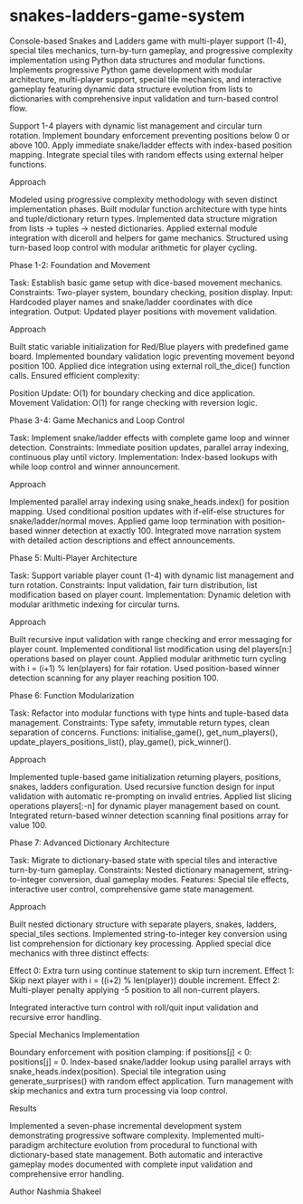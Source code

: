# snakes-ladders-game-system
Console-based Snakes and Ladders game with multi-player support (1-4), special tiles mechanics, turn-by-turn gameplay, and progressive complexity implementation using Python data structures and modular functions.
Implements progressive Python game development with modular architecture, multi-player support, special tile mechanics, and interactive gameplay featuring dynamic data structure evolution from lists to dictionaries with comprehensive input validation and turn-based control flow.

Support 1-4 players with dynamic list management and circular turn rotation.
Implement boundary enforcement preventing positions below 0 or above 100.
Apply immediate snake/ladder effects with index-based position mapping.
Integrate special tiles with random effects using external helper functions.

Approach

Modeled using progressive complexity methodology with seven distinct implementation phases.
Built modular function architecture with type hints and tuple/dictionary return types.
Implemented data structure migration from lists → tuples → nested dictionaries.
Applied external module integration with diceroll and helpers for game mechanics.
Structured using turn-based loop control with modular arithmetic for player cycling.

Phase 1-2: Foundation and Movement

Task: Establish basic game setup with dice-based movement mechanics.
Constraints: Two-player system, boundary checking, position display.
Input: Hardcoded player names and snake/ladder coordinates with dice integration.
Output: Updated player positions with movement validation.

Approach

Built static variable initialization for Red/Blue players with predefined game board.
Implemented boundary validation logic preventing movement beyond position 100.
Applied dice integration using external roll_the_dice() function calls.
Ensured efficient complexity:

Position Update: O(1) for boundary checking and dice application.
Movement Validation: O(1) for range checking with reversion logic.



Phase 3-4: Game Mechanics and Loop Control

Task: Implement snake/ladder effects with complete game loop and winner detection.
Constraints: Immediate position updates, parallel array indexing, continuous play until victory.
Implementation: Index-based lookups with while loop control and winner announcement.

Approach

Implemented parallel array indexing using snake_heads.index() for position mapping.
Used conditional position updates with if-elif-else structures for snake/ladder/normal moves.
Applied game loop termination with position-based winner detection at exactly 100.
Integrated move narration system with detailed action descriptions and effect announcements.

Phase 5: Multi-Player Architecture

Task: Support variable player count (1-4) with dynamic list management and turn rotation.
Constraints: Input validation, fair turn distribution, list modification based on player count.
Implementation: Dynamic deletion with modular arithmetic indexing for circular turns.

Approach

Built recursive input validation with range checking and error messaging for player count.
Implemented conditional list modification using del players[n:] operations based on player count.
Applied modular arithmetic turn cycling with i = (i+1) % len(players) for fair rotation.
Used position-based winner detection scanning for any player reaching position 100.

Phase 6: Function Modularization

Task: Refactor into modular functions with type hints and tuple-based data management.
Constraints: Type safety, immutable return types, clean separation of concerns.
Functions: initialise_game(), get_num_players(), update_players_positions_list(), play_game(), pick_winner().

Approach

Implemented tuple-based game initialization returning players, positions, snakes, ladders configuration.
Used recursive function design for input validation with automatic re-prompting on invalid entries.
Applied list slicing operations players[:-n] for dynamic player management based on count.
Integrated return-based winner detection scanning final positions array for value 100.

Phase 7: Advanced Dictionary Architecture

Task: Migrate to dictionary-based state with special tiles and interactive turn-by-turn gameplay.
Constraints: Nested dictionary management, string-to-integer conversion, dual gameplay modes.
Features: Special tile effects, interactive user control, comprehensive game state management.

Approach

Built nested dictionary structure with separate players, snakes, ladders, special_tiles sections.
Implemented string-to-integer key conversion using list comprehension for dictionary key processing.
Applied special dice mechanics with three distinct effects:

Effect 0: Extra turn using continue statement to skip turn increment.
Effect 1: Skip next player with i = ((i+2) % len(player)) double increment.
Effect 2: Multi-player penalty applying -5 position to all non-current players.


Integrated interactive turn control with roll/quit input validation and recursive error handling.

Special Mechanics Implementation

Boundary enforcement with position clamping: if positions[j] < 0: positions[j] = 0.
Index-based snake/ladder lookup using parallel arrays with snake_heads.index(position).
Special tile integration using generate_surprises() with random effect application.
Turn management with skip mechanics and extra turn processing via loop control.

Results

Implemented a seven-phase incremental development system demonstrating progressive software complexity.
Implemented multi-paradigm architecture evolution from procedural to functional with dictionary-based state management.
Both automatic and interactive gameplay modes documented with complete input validation and comprehensive error handling.

Author
Nashmia Shakeel
